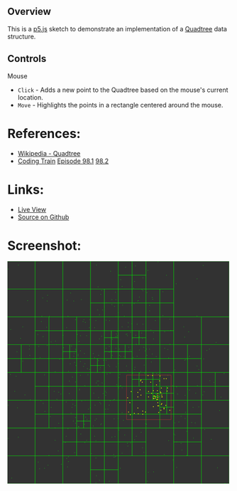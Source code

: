 
## Overview

This is a [p5.js][p5js-home] sketch to demonstrate an implementation of a [Quadtree][wikipedia-quadtree] data structure.

## Controls

Mouse
- `Click` - Adds a new point to the Quadtree based on the mouse's current location.
- `Move` - Highlights the points in a rectangle centered around the mouse.

# References:
* [Wikipedia - Quadtree][wikipedia-quadtree]
* [Coding Train][coding-train] [Episode 98.1][ct-challenge-98.1] [98.2][ct-challenge-98.2]

# Links: 

* [Live View][live-view]
* [Source on Github][source-code]

# Screenshot:

![screenshot][screenshot-01]

[p5js-home]: https://p5js.org/
[source-code]: https://github.com/brianhonohan/sketchbook/blob/master/js/models/quadtree.js
[live-view]: https://brianhonohan.com/sketchbook/p5js/common/examples/quadtree/
[screenshot-01]: ./screenshot-01.png

[wikipedia-quadtree]: https://en.wikipedia.org/wiki/Quadtree
[coding-train]: https://thecodingtrain.com/

[ct-challenge-98.1]: https://www.youtube.com/watch?v=OJxEcs0w_kE&index=140&list=PLRqwX-V7Uu6ZiZxtDDRCi6uhfTH4FilpH
[ct-challenge-98.2]: https://www.youtube.com/watch?v=QQx_NmCIuCY&list=PLRqwX-V7Uu6ZiZxtDDRCi6uhfTH4FilpH&index=141